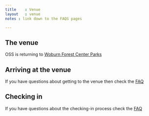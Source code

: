 ```yaml
---
title    : Venue
layout   : venue
notes : link down to the FAQS pages

---
```


## The venue

OSS is returning to [Woburn Forest Center Parks](https://www.centerparcs.co.uk/discover-center-parcs/uk-holiday-locations/woburn-forest.html)

## Arriving at the venue

If you have questions about getting to the venue then check the [FAQ](/content/faq/Transport-and-Directions.md)

## Checking in

If you have questions about the checking-in process check the [FAQ](/content/faq/Accomodation.md)

